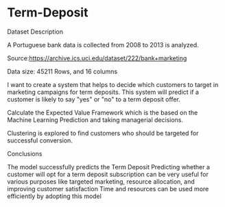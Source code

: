 # Term-Deposit

Dataset Description 


A Portuguese bank data is collected from 2008 to 2013 is analyzed.

Source:https://archive.ics.uci.edu/dataset/222/bank+marketing 

Data  size: 45211 Rows, and 16 columns 




I want to create a system that helps to decide which customers to target in  marketing campaigns for term deposits. This system will predict if a customer is likely to say "yes" or "no" to a term deposit offer.

Calculate the Expected Value Framework which is the based on the Machine Learning Prediction and taking managerial decisions.

Clustering is explored to find customers who should be targeted for successful conversion.


Conclusions

The model successfully predicts the Term Deposit
Predicting whether a customer will opt for a term deposit subscription can be very useful for various purposes like targeted marketing, resource allocation, and improving customer satisfaction
Time and resources can be used more efficiently by adopting this model

